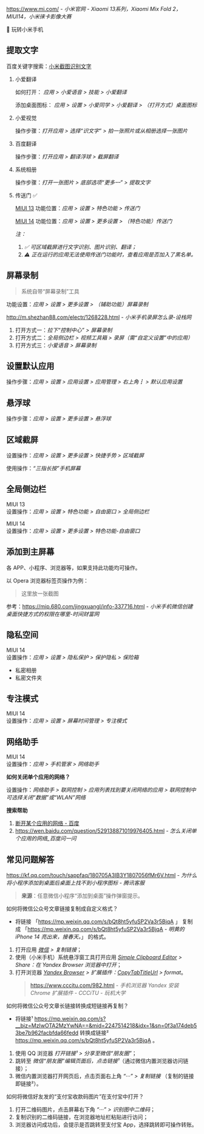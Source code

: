 https://www.mi.com/ - *小米官网 - Xiaomi 13系列，Xiaomi Mix Fold 2，MIUI14，小米徕卡影像大赛*

 玩转小米手机

## 提取文字

百度关键字搜索：[小米截图识别文字](https://www.baidu.com/s?word=小米截图识别文字)

1. 小爱翻译

    如何打开：
    _应用 > 小爱语音 > 技能 > 小爱翻译_
    
    添加桌面图标：
    _应用 > 设置 > 小爱同学 > 小爱翻译 > （打开方式）桌面图标_

2. 小爱视觉

    操作步骤：_打开应用 > 选择“识文字” > 拍一张照片或从相册选择一张图片_
   
3. 百度翻译

    操作步骤：_打开应用 > 翻译浮球 > 截屏翻译_

4. 系统相册

    操作步骤：_打开一张图片 > 底部选项“更多┅”  > 提取文字_
   
5. 传送门 ✅

    <u>MIUI 13</u> 功能位置：_应用 > 设置 > 特色功能 > 传送门_

    <u>MIUI 14</u> 功能位置：_应用 > 设置 > 更多设置 > （特色功能）传送门_
   
    _注：_  
    1. _✅ 可区域截屏进行文字识别、图片识别、翻译；_
    2. _⚠️ ️正在运行的应用无法使用传送门功能时，查看应用是否加入了黑名单。_

## 屏幕录制

> 系统自带“屏幕录制”工具

功能设置：_应用 > 设置 > 更多设置 > （辅助功能）屏幕录制_

http://m.shezhan88.com/electr/1268228.html - *小米手机录屏怎么录-设栈网*

1. 打开方式一：_拉下“控制中心” > 屏幕录制_
2. 打开方式二：_全局侧边栏 > 视频工具箱 > 录屏（需“自定义设置”中的应用）_
3. 打开方式三：_小爱语音 > 屏幕录制_

## 设置默认应用

操作步骤：_应用 > 设置 > 应用设置 > 应用管理 > 右上角┇ > 默认应用设置_

## 悬浮球

操作步骤：_应用 > 设置 > 更多设置 > 悬浮球_

## 区域截屏

设置操作：_应用 > 设置 > 更多设置 > 快捷手势 > 区域截屏_

使用操作：_“三指长按”手机屏幕_

## 全局侧边栏

MIUI 13  
设置操作：_应用 > 设置 > 特色功能 > 自由窗口 > 全局侧边栏_

MIUI 14  
设置操作：_应用 > 设置 > 更多设置 > 特色功能-自由窗口_

## 添加到主屏幕

各 APP、小程序、浏览器等，如果支持此功能均可操作。

以 Opera 浏览器标签页操作为例：
> 这里放一张截图

参考：https://mip.680.com/jingxuangl/info-337716.html - *小米手机微信创建桌面快捷方式的权限在哪里-时间财富网*

## 隐私空间

MIUI 14  
设置操作：_应用 > 设置 > 隐私保护 > 保护隐私 > 保险箱_
- 私密相册
- 私密文件夹

## 专注模式

MIUI 14  
设置操作：_应用 > 设置 > 屏幕时间管理 > 专注模式_

## 网络助手

MIUI 14  
设置操作：_应用 > 手机管家 > 网络助手_

**如何关闭单个应用的网络？**

设置操作：_网络助手 > 联网控制 > 应用列表找到要关闭网络的应用 > 联网控制中可选择关闭“数据”或“WLAN”网络_

**搜索帮助**

1. [断开某个应用的网络 - 百度](https://m.baidu.com/s?ie=UTF-8&wd=%E6%96%AD%E5%BC%80%E6%9F%90%E4%B8%AA%E5%BA%94%E7%94%A8%E7%9A%84%E7%BD%91%E7%BB%9C)
2. https://wen.baidu.com/question/529138871019976405.html - *怎么关闭单个应用的网络_百度问一问*

## 常见问题解答

https://kf.qq.com/touch/sappfaq/180705A3IB3Y1807056fMr6V.html - *为什么将小程序添加到桌面后桌面上找不到小程序图标 - 腾讯客服*

> **来源**：任意微信小程序“添加到桌面”操作弹窗提示。

<div class="border border-dashed p-2 m-2">
如何将微信公众号文章链接复制成自定义格式？</div>

- 将链接 「https://mp.weixin.qq.com/s/bQt8ht5yfuSP2Va3r5BjqA 」 复制成 「https://mp.weixin.qq.com/s/bQt8ht5yfuSP2Va3r5BjqA - *明黄的 iPhone 14 亮出来，接春天。*」 的格式。
1. 打开应用 *[微信](http://app.xiaomi.com/detail/1122) > 复制链接*；
2. 使用（小米手机）系统悬浮窗工具打开应用 *[Simple Clipboard Editor](https://play.google.com/store/apps/details?id=com.trianguloy.clipboardeditor) > Share：在 Yandex Browser 浏览器中打开*；
3. 打开浏览器 *[Yandex Browser](https://play.google.com/store/apps/details?id=com.yandex.browser) > 扩展插件：[CopyTabTitleUrl](https://chrome.google.com/webstore/detail/copytabtitleurl/lmgbdjfoaihhgdphombpgjpaohjfeapp) > format*。
   > https://www.cccitu.com/982.html - *手机浏览器 Yandex 安装 Chrome 扩展插件 - CCCiTU - 玩机大学*

<div class="border border-dashed p-2 m-2">如何将微信公众号文章长链接转换成短链接再复制？</div>

- 将链接¹ https://mp.weixin.qq.com/s?__biz=MzIwOTA2MzYwNA==&mid=2247514218&idx=1&sn=0f3a174deb53be7b962facbfda66fedd 转换成链接² https://mp.weixin.qq.com/s/bQt8ht5yfuSP2Va3r5BjqA 。

1. 使用 QQ 浏览器 *打开链接¹ > 分享至微信“朋友圈”*；
2. 跳转至 *微信“朋友圈”编辑页面后，点击链接¹*（通过微信内置浏览器访问链接）；
3. 微信内置浏览器打开网页后，点击页面右上角 *“···” > 复制链接* （复制的链接即链接²）。

<div class="border border-dashed p-2 m-2">如何将微信好友发的“支付宝收款码图片”在支付宝中打开？</div>

1. 打开二维码图片，点击屏幕右下角 *“···” > 识别图中二维码*；
2. 复制识别的二维码链接，在浏览器地址栏粘贴进行访问；
3. 浏览器访问成功后，会提示是否跳转至支付宝 App，选择跳转即可操作转账。
